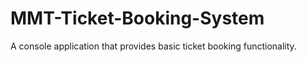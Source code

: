 # MMT-Ticket-Booking-System
A console application that provides basic ticket booking functionality. 
